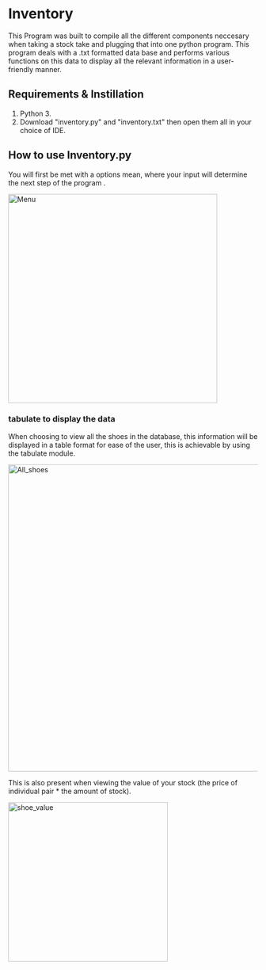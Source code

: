 # Inventory
This Program was built to compile all the different components neccesary when taking a stock take and plugging that into one python program. 
This program deals with a .txt formatted data base and performs various functions on this data to display all the 
relevant information in a user-friendly manner.

## Requirements & Instillation
1. Python 3.
2. Download "inventory.py" and "inventory.txt" then open them all in your choice of IDE.

## How to use Inventory.py

You will first be met with a options mean, where your input will determine the next step of the program .

<img width="422" alt="Menu" src="https://user-images.githubusercontent.com/120096370/206863416-000847f1-8843-44b2-88ef-0e25301343be.png">

### tabulate to display the data

When choosing to view all the shoes in the database, this information will be displayed in a table format for ease of the user, this is 
achievable by using the tabulate module.

<img width="620" alt="All_shoes" src="https://user-images.githubusercontent.com/120096370/206863507-a23f1026-2d29-418b-93ab-48d1630ae8f2.png">

This is also present when viewing the value of your stock (the price of individual pair * the amount of stock).

<img width="322" alt="shoe_value" src="https://user-images.githubusercontent.com/120096370/206863559-20f17c28-a6f0-41fa-8bdc-948c790cd6a7.png">

